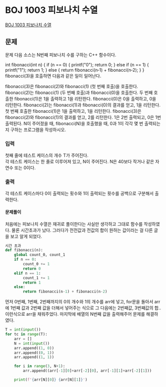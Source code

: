 # BOJ 1003 피보나치 수열
[BOJ 1003 피보나치 수열](https://www.acmicpc.net/problem/1003)
## 문제
문제
다음 소스는 N번째 피보나치 수를 구하는 C++ 함수이다.

int fibonacci(int n) {
    if (n == 0) {
        printf("0");
        return 0;
    } else if (n == 1) {
        printf("1");
        return 1;
    } else {
        return fibonacci(n‐1) + fibonacci(n‐2);
    }
}
fibonacci(3)을 호출하면 다음과 같은 일이 일어난다.

fibonacci(3)은 fibonacci(2)와 fibonacci(1) (첫 번째 호출)을 호출한다.
fibonacci(2)는 fibonacci(1) (두 번째 호출)과 fibonacci(0)을 호출한다.
두 번째 호출한 fibonacci(1)은 1을 출력하고 1을 리턴한다.
fibonacci(0)은 0을 출력하고, 0을 리턴한다.
fibonacci(2)는 fibonacci(1)과 fibonacci(0)의 결과를 얻고, 1을 리턴한다.
첫 번째 호출한 fibonacci(1)은 1을 출력하고, 1을 리턴한다.
fibonacci(3)은 fibonacci(2)와 fibonacci(1)의 결과를 얻고, 2를 리턴한다.
1은 2번 출력되고, 0은 1번 출력된다. N이 주어졌을 때, fibonacci(N)을 호출했을 때, 0과 1이 각각 몇 번 출력되는지 구하는 프로그램을 작성하시오.

### 입력
첫째 줄에 테스트 케이스의 개수 T가 주어진다.  
각 테스트 케이스는 한 줄로 이루어져 있고, N이 주어진다. N은 40보다 작거나 같은 자연수 또는 0이다.

###  출력
각 테스트 케이스마다 0이 출력되는 횟수와 1이 출력되는 횟수를 공백으로 구분해서 출력한다.

#### 문제풀이
처음에는 피보나치 수열은 재귀로 풀이한다는 사실만 생각하고 그대로 함수를 작성하였다. 물론 시간초과가 났다. 
그러다가 전전값과 전값의 합이 원하는 값이라는 걸 다른 글을 보고 알게 되었다. 

```python
시간 초과
def fibonacci(n):
    global count_0, count_1
    if n == 0:
        count_0 += 1
        return 0
    elif n == 1:
        count_1 += 1
        return 1
    else:
        return fibonacci(n-1) + fibonacci(n-2)
```
먼저 0번째, 1번째, 2번째까지의 0의 개수와 1의 개수를 arr에 넣고, for문을 돌아서 arr에 1번째 값과 2번째 값을 더해서 넣어주는 식으로 그 다음에는 2번째값, 3번째값의 합.. 이런식으로 arr을 채워주었다. 
마지막에 배열의 N번째 값을 출력해주어 문제를 해결하였다. 
```python
T = int(input())
for tc in range(T):
    arr = []
    N = int(input())    
    arr.append((1, 0))
    arr.append((0, 1))
    arr.append((1, 1))

    for i in range(3, N+1):
        arr.append((arr[-1][0]+arr[-2][0], arr[-1][1]+arr[-2][1]))

    print(f'{arr[N][0]} {arr[N][1]}')
```